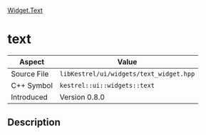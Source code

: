 [Widget.Text](index.md)
# text
| Aspect | Value |
| --- | --- |
| Source File | `libKestrel/ui/widgets/text_widget.hpp` |
| C++ Symbol | `kestrel::ui::widgets::text` |
| Introduced | Version 0.8.0 |
## Description
